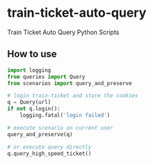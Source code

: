 # train-ticket-auto-query

Train Ticket Auto Query Python Scripts

## How to use

```python
import logging
from queries import Query
from scenarios import query_and_preserve

# login train-ticket and store the cookies
q = Query(url)
if not q.login():
    logging.fatal('login failed')

# execute scenario on current user
query_and_preserve(q)

# or execute query directly
q.query_high_speed_ticket()
```
